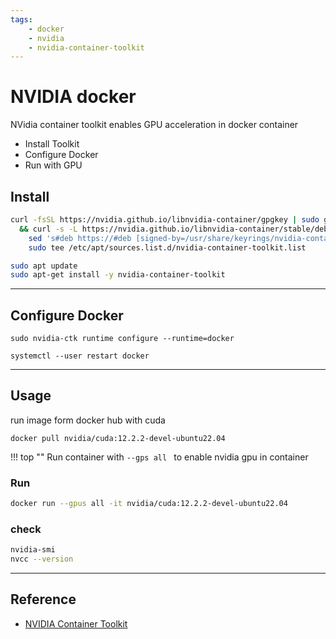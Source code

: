 ```yaml
---
tags:
    - docker
    - nvidia
    - nvidia-container-toolkit
---
```


# NVIDIA docker
NVidia container toolkit enables GPU acceleration in docker container

- Install Toolkit
- Configure Docker
- Run with GPU
  
## Install


```bash title="add nvidia toolkit repository"
curl -fsSL https://nvidia.github.io/libnvidia-container/gpgkey | sudo gpg --dearmor -o /usr/share/keyrings/nvidia-container-toolkit-keyring.gpg \
  && curl -s -L https://nvidia.github.io/libnvidia-container/stable/deb/nvidia-container-toolkit.list | \
    sed 's#deb https://#deb [signed-by=/usr/share/keyrings/nvidia-container-toolkit-keyring.gpg] https://#g' | \
    sudo tee /etc/apt/sources.list.d/nvidia-container-toolkit.list
```

```bash title="install"
sudo apt update
sudo apt-get install -y nvidia-container-toolkit
```

---

## Configure Docker

```
sudo nvidia-ctk runtime configure --runtime=docker
```

```
systemctl --user restart docker
```

---

## Usage

run image form docker hub with cuda 

```
docker pull nvidia/cuda:12.2.2-devel-ubuntu22.04
```

!!! top ""
     Run container with `--gps all ` to enable nvidia gpu in container

### Run
```bash
docker run --gpus all -it nvidia/cuda:12.2.2-devel-ubuntu22.04
```


### check
```bash 
nvidia-smi
nvcc --version
```

---

## Reference
- [NVIDIA Container Toolkit](https://docs.nvidia.com/datacenter/cloud-native/container-toolkit/latest/install-guide.html)